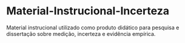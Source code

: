 # Material-Instrucional-Incerteza
Material instrucional utilizado como produto didático para pesquisa e dissertação sobre medição, incerteza e evidência empírica.
